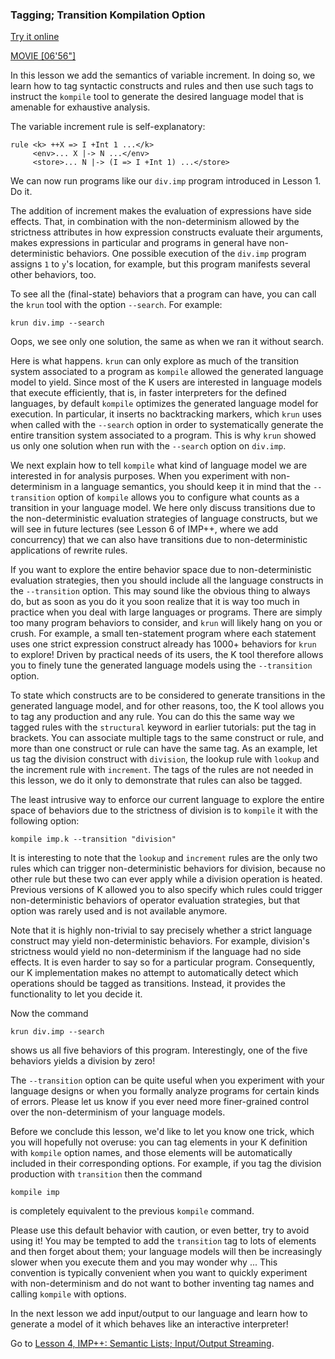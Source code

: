 <!-- Copyright (c) 2010-2019 K Team. All Rights Reserved. -->

### Tagging; Transition Kompilation Option

[Try it online](http://kframework.org/tool/run/?autoload=tutorial/1_k/4_imp%2b%2b/lesson_3/imp.k)

[MOVIE [06'56"]](http://youtu.be/uwCUfWt7n-o)

In this lesson we add the semantics of variable increment. In doing so, we
learn how to tag syntactic constructs and rules and then use such tags to
instruct the `kompile` tool to generate the desired language model that is
amenable for exhaustive analysis.

The variable increment rule is self-explanatory:

    rule <k> ++X => I +Int 1 ...</k>
         <env>... X |-> N ...</env>
         <store>... N |-> (I => I +Int 1) ...</store>

We can now run programs like our `div.imp` program introduced in Lesson 1.
Do it.

The addition of increment makes the evaluation of expressions have side
effects. That, in combination with the non-determinism allowed by the
strictness attributes in how expression constructs evaluate their
arguments, makes expressions in particular and programs in general have
non-deterministic behaviors. One possible execution of the `div.imp` program
assigns `1` to `y`'s location, for example, but this program manifests several
other behaviors, too.

To see all the (final-state) behaviors that a program can have, you can call
the `krun` tool with the option `--search`. For example:

    krun div.imp --search

Oops, we see only one solution, the same as when we ran it without search.

Here is what happens. `krun` can only explore as much of the transition
system associated to a program as `kompile` allowed the generated language
model to yield. Since most of the K users are interested in language models
that execute efficiently, that is, in faster interpreters for the defined
languages, by default `kompile` optimizes the generated language model for
execution. In particular, it inserts no backtracking markers, which `krun`
uses when called with the `--search` option in order to systematically generate
the entire transition system associated to a program. This is why `krun`
showed us only one solution when run with the `--search` option on `div.imp`.

We next explain how to tell `kompile` what kind of language model we are
interested in for analysis purposes. When you experiment with non-determinism
in a language semantics, you should keep it in mind that the `--transition`
option of `kompile` allows you to configure what counts as a transition in
your language model. We here only discuss transitions due to the
non-deterministic evaluation strategies of language constructs, but we will
see in future lectures (see Lesson 6 of IMP++, where we add concurrency) that
we can also have transitions due to non-deterministic applications of rewrite
rules.

If you want to explore the entire behavior space due to non-deterministic
evaluation strategies, then you should include all the language constructs
in the `--transition` option. This may sound like the obvious thing to
always do, but as soon as you do it you soon realize that it is way too much
in practice when you deal with large languages or programs. There are simply
too many program behaviors to consider, and `krun` will likely hang
on you or crush. For example, a small ten-statement program where each
statement uses one strict expression construct already has 1000+ behaviors for
`krun` to explore! Driven by practical needs of its users, the K tool
therefore allows you to finely tune the generated language models using the
`--transition` option.

To state which constructs are to be considered to generate transitions in the
generated language model, and for other reasons, too, the K tool allows you to
tag any production and any rule. You can do this the same way we tagged
rules with the `structural` keyword in earlier tutorials: put the tag in
brackets. You can associate multiple tags to the same construct or rule, and
more than one construct or rule can have the same tag. As an example, let us
tag the division construct with `division`, the lookup rule with `lookup` and
the increment rule with `increment`. The tags of the rules are not needed
in this lesson, we do it only to demonstrate that rules can also be tagged.

The least intrusive way to enforce our current language to explore the
entire space of behaviors due to the strictness of division is to `kompile` it
with the following option:

    kompile imp.k --transition "division"

It is interesting to note that the `lookup` and `increment` rules are the only
two rules which can trigger non-deterministic behaviors for division, because
no other rule but these two can ever apply while a division operation is
heated. Previous versions of K allowed you to also specify which rules could
trigger non-deterministic behaviors of operator evaluation strategies,
but that option was rarely used and is not available anymore.

Note that it is highly non-trivial to say precisely whether a strict language
construct may yield non-deterministic behaviors. For example, division's
strictness would yield no non-determinism if the language had no side effects.
It is even harder to say so for a particular program. Consequently, our K
implementation makes no attempt to automatically detect which operations
should be tagged as transitions. Instead, it provides the functionality to
let you decide it.

Now the command

    krun div.imp --search

shows us all five behaviors of this program. Interestingly, one
of the five behaviors yields a division by zero!

The `--transition` option can be quite useful when you experiment with your
language designs or when you formally analyze programs for certain kinds of
errors. Please let us know if you ever need more finer-grained control over
the non-determinism of your language models.

Before we conclude this lesson, we'd like to let you know one trick, which
you will hopefully not overuse: you can tag elements in your K definition with
`kompile` option names, and those elements will be automatically included in
their corresponding options. For example, if you tag the division production
with `transition` then the command

    kompile imp

is completely equivalent to the previous `kompile` command.

Please use this default behavior with caution, or even better, try to avoid
using it! You may be tempted to add the `transition` tag to lots of elements
and then forget about them; your language models will then be increasingly slower
when you execute them and you may wonder why ... This convention is typically
convenient when you want to quickly experiment with non-determinism and do not
want to bother inventing tag names and calling `kompile` with options.

In the next lesson we add input/output to our language and learn how to
generate a model of it which behaves like an interactive interpreter!

Go to [Lesson 4, IMP++: Semantic Lists; Input/Output Streaming](../lesson_4/README.md).

